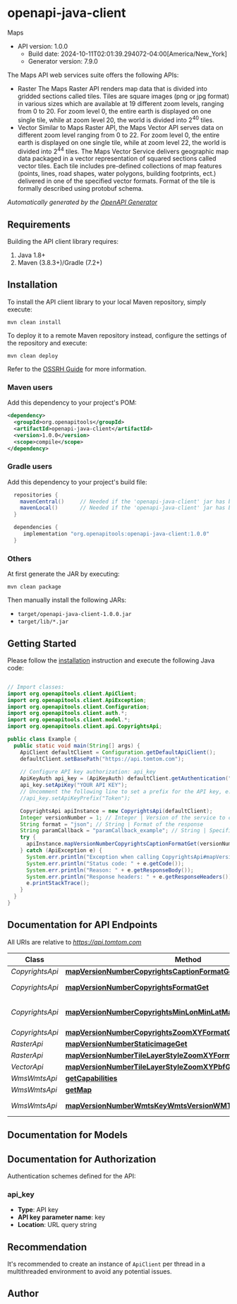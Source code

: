 # openapi-java-client

Maps
- API version: 1.0.0
  - Build date: 2024-10-11T02:01:39.294072-04:00[America/New_York]
  - Generator version: 7.9.0

The Maps API web services suite offers the following APIs:
  - Raster
  The Maps Raster API renders map data that is divided into gridded sections called tiles. Tiles are square images (png or jpg format) in various sizes which are available at 19 different zoom levels, ranging from 0 to 20. For zoom level 0, the entire earth is displayed on one single tile, while at zoom level 20, the world is divided into 2<sup>40</sup> tiles.
  - Vector
  Similar to Maps Raster API, the Maps Vector API serves data on different zoom level ranging from 0 to 22. For zoom level 0, the entire earth is displayed on one single tile, while at zoom level 22, the world is divided into 2<sup>44</sup> tiles.
  The Maps Vector Service delivers geographic map data packaged in a vector representation of squared sections called vector tiles. Each tile includes pre-defined collections of map features (points, lines, road shapes, water polygons, building footprints, ect.) delivered in one of the specified vector formats. Format of the tile is formally described using protobuf schema.


*Automatically generated by the [OpenAPI Generator](https://openapi-generator.tech)*


## Requirements

Building the API client library requires:
1. Java 1.8+
2. Maven (3.8.3+)/Gradle (7.2+)

## Installation

To install the API client library to your local Maven repository, simply execute:

```shell
mvn clean install
```

To deploy it to a remote Maven repository instead, configure the settings of the repository and execute:

```shell
mvn clean deploy
```

Refer to the [OSSRH Guide](http://central.sonatype.org/pages/ossrh-guide.html) for more information.

### Maven users

Add this dependency to your project's POM:

```xml
<dependency>
  <groupId>org.openapitools</groupId>
  <artifactId>openapi-java-client</artifactId>
  <version>1.0.0</version>
  <scope>compile</scope>
</dependency>
```

### Gradle users

Add this dependency to your project's build file:

```groovy
  repositories {
    mavenCentral()     // Needed if the 'openapi-java-client' jar has been published to maven central.
    mavenLocal()       // Needed if the 'openapi-java-client' jar has been published to the local maven repo.
  }

  dependencies {
     implementation "org.openapitools:openapi-java-client:1.0.0"
  }
```

### Others

At first generate the JAR by executing:

```shell
mvn clean package
```

Then manually install the following JARs:

* `target/openapi-java-client-1.0.0.jar`
* `target/lib/*.jar`

## Getting Started

Please follow the [installation](#installation) instruction and execute the following Java code:

```java

// Import classes:
import org.openapitools.client.ApiClient;
import org.openapitools.client.ApiException;
import org.openapitools.client.Configuration;
import org.openapitools.client.auth.*;
import org.openapitools.client.model.*;
import org.openapitools.client.api.CopyrightsApi;

public class Example {
  public static void main(String[] args) {
    ApiClient defaultClient = Configuration.getDefaultApiClient();
    defaultClient.setBasePath("https://api.tomtom.com");
    
    // Configure API key authorization: api_key
    ApiKeyAuth api_key = (ApiKeyAuth) defaultClient.getAuthentication("api_key");
    api_key.setApiKey("YOUR API KEY");
    // Uncomment the following line to set a prefix for the API key, e.g. "Token" (defaults to null)
    //api_key.setApiKeyPrefix("Token");

    CopyrightsApi apiInstance = new CopyrightsApi(defaultClient);
    Integer versionNumber = 1; // Integer | Version of the service to call. The current version is 1.
    String format = "json"; // String | Format of the response
    String paramCallback = "paramCallback_example"; // String | Specifies the jsonp callback method. Only used when format is jsonp
    try {
      apiInstance.mapVersionNumberCopyrightsCaptionFormatGet(versionNumber, format, paramCallback);
    } catch (ApiException e) {
      System.err.println("Exception when calling CopyrightsApi#mapVersionNumberCopyrightsCaptionFormatGet");
      System.err.println("Status code: " + e.getCode());
      System.err.println("Reason: " + e.getResponseBody());
      System.err.println("Response headers: " + e.getResponseHeaders());
      e.printStackTrace();
    }
  }
}

```

## Documentation for API Endpoints

All URIs are relative to *https://api.tomtom.com*

Class | Method | HTTP request | Description
------------ | ------------- | ------------- | -------------
*CopyrightsApi* | [**mapVersionNumberCopyrightsCaptionFormatGet**](docs/CopyrightsApi.md#mapVersionNumberCopyrightsCaptionFormatGet) | **GET** /map/{versionNumber}/copyrights/caption.{format} | Captions
*CopyrightsApi* | [**mapVersionNumberCopyrightsFormatGet**](docs/CopyrightsApi.md#mapVersionNumberCopyrightsFormatGet) | **GET** /map/{versionNumber}/copyrights.{format} | Copyrights whole world
*CopyrightsApi* | [**mapVersionNumberCopyrightsMinLonMinLatMaxLonMaxLatFormatGet**](docs/CopyrightsApi.md#mapVersionNumberCopyrightsMinLonMinLatMaxLonMaxLatFormatGet) | **GET** /map/{versionNumber}/copyrights/{minLon}/{minLat}/{maxLon}/{maxLat}.{format} | Copyrights bounding box
*CopyrightsApi* | [**mapVersionNumberCopyrightsZoomXYFormatGet**](docs/CopyrightsApi.md#mapVersionNumberCopyrightsZoomXYFormatGet) | **GET** /map/{versionNumber}/copyrights/{zoom}/{X}/{Y}.{format} | Copyrights tile
*RasterApi* | [**mapVersionNumberStaticimageGet**](docs/RasterApi.md#mapVersionNumberStaticimageGet) | **GET** /map/{versionNumber}/staticimage | Static Image
*RasterApi* | [**mapVersionNumberTileLayerStyleZoomXYFormatGet**](docs/RasterApi.md#mapVersionNumberTileLayerStyleZoomXYFormatGet) | **GET** /map/{versionNumber}/tile/{layer}/{style}/{zoom}/{X}/{Y}.{format} | Tile
*VectorApi* | [**mapVersionNumberTileLayerStyleZoomXYPbfGet**](docs/VectorApi.md#mapVersionNumberTileLayerStyleZoomXYPbfGet) | **GET** /map/{versionNumber}/tile/{layer}/{style}/{zoom}/{X}/{Y}.pbf | Tile
*WmsWmtsApi* | [**getCapabilities**](docs/WmsWmtsApi.md#getCapabilities) | **GET** /map/{versionNumber}/wms// | GetCapabilities
*WmsWmtsApi* | [**getMap**](docs/WmsWmtsApi.md#getMap) | **GET** /map/{versionNumber}/wms/ | GetMap
*WmsWmtsApi* | [**mapVersionNumberWmtsKeyWmtsVersionWMTSCapabilitiesXmlGet**](docs/WmsWmtsApi.md#mapVersionNumberWmtsKeyWmtsVersionWMTSCapabilitiesXmlGet) | **GET** /map/{versionNumber}/wmts/{key}/{wmtsVersion}/WMTSCapabilities.xml | WMTS


## Documentation for Models



<a id="documentation-for-authorization"></a>
## Documentation for Authorization


Authentication schemes defined for the API:
<a id="api_key"></a>
### api_key

- **Type**: API key
- **API key parameter name**: key
- **Location**: URL query string


## Recommendation

It's recommended to create an instance of `ApiClient` per thread in a multithreaded environment to avoid any potential issues.

## Author



